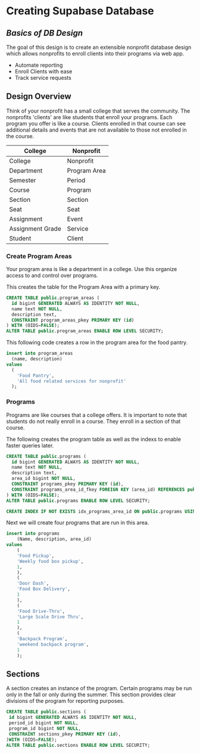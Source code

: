 # Creating Supabase Database

## _Basics of DB Design_

The goal of this design is to create an extensible nonprofit database design which allows nonprofits to enroll clients into their programs via web app.

- Automate reporting
- Enroll Clients with ease
- Track service requests

## Design Overview

Think of your nonprofit has a small college that serves the community. The nonprofits 'clients' are like students that enroll your programs. Each program you offer is like a course. Clients enrolled in that course can see additional details and events that are not available to those not enrolled in the course.

| College          | Nonprofit    |
| ---------------- | ------------ |
| College          | Nonprofit    |
| Department       | Program Area |
| Semester         | Period       |
| Course           | Program      |
| Section          | Section      |
| Seat             | Seat         |
| Assignment       | Event        |
| Assignment Grade | Service      |
| Student          | Client       |

### Create Program Areas

Your program area is like a department in a college. Use this organize access to and control over programs.

This creates the table for the Program Area with a primary key.

```SQL
CREATE TABLE public.program_areas (
  id bigint GENERATED ALWAYS AS IDENTITY NOT NULL,
  name text NOT NULL,
  description text,
  CONSTRAINT program_areas_pkey PRIMARY KEY (id)
) WITH (OIDS=FALSE);
ALTER TABLE public.program_areas ENABLE ROW LEVEL SECURITY;
```

This following code creates a row in the program area for the food pantry.

```SQL
insert into program_areas
  (name, description)
values
  (
    'Food Pantry',
    'All food related services for nonprofit'
  );
```

### Programs

Programs are like courses that a college offers. It is important to note that students do not really enroll in a course. They enroll in a section of that course.

The following creates the program table as well as the indexs to enable faster queries later.

```SQL
CREATE TABLE public.programs (
  id bigint GENERATED ALWAYS AS IDENTITY NOT NULL,
  name text NOT NULL,
  description text,
  area_id bigint NOT NULL,
  CONSTRAINT programs_pkey PRIMARY KEY (id),
  CONSTRAINT programs_area_id_fkey FOREIGN KEY (area_id) REFERENCES public.program_areas(id)
) WITH (OIDS=FALSE);
ALTER TABLE public.programs ENABLE ROW LEVEL SECURITY;

CREATE INDEX IF NOT EXISTS idx_programs_area_id ON public.programs USING btree (area_id);
```

Next we will create four programs that are run in this area.

```SQL
insert into programs
	(Name, description, area_id)
values
	(
	'Food Pickup',
	'Weekly food box pickup',
	1,
	),
	(
	'Door Dash',
	'Food Box Delivery',
	1
	),
	(
	'Food Drive-Thru',
	'Large Scale Drive Thru',
	1
	),
	(
	'Backpack Program',
	'weekend backpack program',
	1
	);
```

## Sections

A section creates an instance of the program. Certain programs may be run only in the fall or only during the summer. This section provides clear divisions of the program for reporting purposes.

```SQL
CREATE TABLE public.sections (
 id bigint GENERATED ALWAYS AS IDENTITY NOT NULL,
 period_id bigint NOT NULL,
 program_id bigint NOT NULL,
 CONSTRAINT sections_pkey PRIMARY KEY (id),
)WITH (OIDS=FALSE);
ALTER TABLE public.sections ENABLE ROW LEVEL SECURITY;

```
